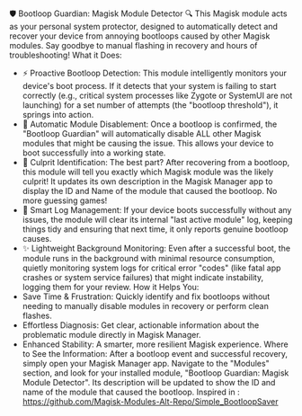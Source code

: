 🛡️ Bootloop Guardian: Magisk Module Detector 🔍
This Magisk module acts as your personal system protector, designed to automatically detect and recover your device from annoying bootloops caused by other Magisk modules. Say goodbye to manual flashing in recovery and hours of troubleshooting!
What it Does:
 * ⚡ Proactive Bootloop Detection: This module intelligently monitors your device's boot process. If it detects that your system is failing to start correctly (e.g., critical system processes like Zygote or SystemUI are not launching) for a set number of attempts (the "bootloop threshold"), it springs into action.
 * 🚫 Automatic Module Disablement: Once a bootloop is confirmed, the "Bootloop Guardian" will automatically disable ALL other Magisk modules that might be causing the issue. This allows your device to boot successfully into a working state.
 * 🎯 Culprit Identification: The best part? After recovering from a bootloop, this module will tell you exactly which Magisk module was the likely culprit! It updates its own description in the Magisk Manager app to display the ID and Name of the module that caused the bootloop. No more guessing games!
 * 🧹 Smart Log Management: If your device boots successfully without any issues, the module will clear its internal "last active module" log, keeping things tidy and ensuring that next time, it only reports genuine bootloop causes.
 * ✨ Lightweight Background Monitoring: Even after a successful boot, the module runs in the background with minimal resource consumption, quietly monitoring system logs for critical error "codes" (like fatal app crashes or system service failures) that might indicate instability, logging them for your review.
How it Helps You:
 * Save Time & Frustration: Quickly identify and fix bootloops without needing to manually disable modules in recovery or perform clean flashes.
 * Effortless Diagnosis: Get clear, actionable information about the problematic module directly in Magisk Manager.
 * Enhanced Stability: A smarter, more resilient Magisk experience.
Where to See the Information:
After a bootloop event and successful recovery, simply open your Magisk Manager app. Navigate to the "Modules" section, and look for your installed module, "Bootloop Guardian: Magisk Module Detector". Its description will be updated to show the ID and name of the module that caused the bootloop.
Inspired in : https://github.com/Magisk-Modules-Alt-Repo/Simple_BootloopSaver
